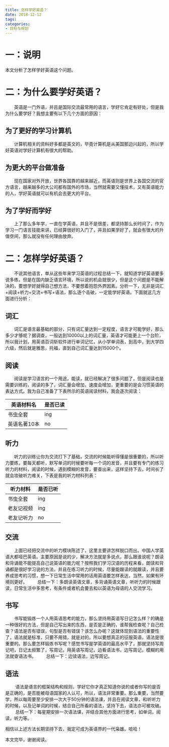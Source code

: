 ```yaml
---
title: 怎样学好英语？
date: 2018-12-12
tags:
categories: 
- 目标与规划
---
```

# 一：说明
本文分析了怎样学好英语这个问题。
<!-- more --> 
# 二：为什么要学好英语？
　　英语是一门外语，并且是国际交流最常用的语言，学好它肯定有好处，但是我为什么要学好？我想主要有以下几个方面的原因：

为了更好的学习计算机
-------
　　计算机相关的资料好多都是英文的，毕竟计算机是从美国那边兴起的，所以学好英语对学好计算机有很大的帮助。

为更大的平台做准备
----
　　现在国家对外开放，世界各国靠的越来越近，而英语则是世界上各国交流的官方语言，越来越多的大公司都有国外的市场，当然就需要又懂技术，又有英语能力的人，学好英语就可以有机会去更大的平台。

为了学好而学好
-----
　　上了那么多年学，一直在学英语，并且不是很差，都坚持那么长时间了，作为学习一门语言技能来讲，已经算很好的入门了，并且如果学好了，就会有很大的升值空间，那么就没有任何理由放弃。

# 二：怎样学好英语？
　　不说其他语言，单从这些年来学习英语的过程总结一下，就知道学好英语要多说多练，但是在国内缺乏语言环境，所以说的机会就很少，但是这个问题是不能解决的，要想学好就得自己想方法，不要想着抱怨外界因素。分析一下，无非是词汇+阅读+听力+交流+书写+语法，那么逐个击破，一定能学好英语。下面就这几方面进行分析：

词汇
-----
　　词汇是语言最基础的部分，只有词汇量达到一定程度，语言才可能学好，那么多少才够呢？据调查，一般达到10000以上的词汇量，英语才可能更上一个台阶，所以我计划，用英语百词斩软件进行单词记忆，从小学单词表，到高中，到大学四六级，然后就是雅思，托福，直到自己词汇量达到15000个。

阅读
------
　　阅读是学习语言的一个用途，能读，就已经解决了很多问题了，但是阅读也是需要训练的，阅读的多了，词汇量会增加，速度会增加，更重要的是会习惯英语的表达方式。我为自己准备了下表所示的英语阅读材料，我会逐次阅读：

| 英语材料名   | 是否已读 |
| --           | --       |
| 书虫全套     | ing      |
| 英语名著10本 | no       |

听力
----
　　听力的训练让你为交流打下了基础，交流的时候能听得懂是很重要的，所以听力要练，要每天都听，默写单词的时候要听每一个词的发音，并且要有专门的练习听力的材料，阅读的时候，遇到模糊的发音，要查出来，这样坚持下去，时间长了就会攻破听力难关，下表是我的听力材料列表：

|听力材料| 是否已听 |
|--|--|
|书虫全套  | ing |
|老友记视频|ing|
|老友记听力|no|

交流
------
　　上面已经把交流中的听力模块陈述了，这里主要讲怎样脱口而出。中国人学英语大都哑巴英语。主要原因是说的少，解决方法就是多说点，那么跟谁说呢？朗读和背诵能不能提高自己说英语的能力呢？按照我们学习汉语的历程来看，朗读和背诵都是很好学习说的方法，并且在练习听力的时候，尽量能跟读的就跟读，并且要养成思考的习惯，想一下日常生活中常用的话用英语要怎样表达，当然，如果有环境则更好。
　　总结一下：多朗读英语文章，多背诵英语文章，听听力的时候跟读，日常生活中多思考，有条件或者机会要去和以英语为母语的人交流学习。

书写
-----
　　书写能锻炼一个人用英语思考的能力，那么坚持用英语写日记怎么样？的确是一种很好的方法，但是自己写出来的东西，是否是正确的，谁帮我检查呢？自己检查？语法是否有错误，句型是否有错误？该怎么办呢？这就体现到语法的重要性了，语法就是标准，只要不用错，就是对的。所以要想真正的征服英语，语法是很重要的。那么要怎样锻炼书写呢？感觉书写是学英语的最高水平了，那就坚持写周记吧，日记太频繁了，写周记，用英语写周记，边看语法书，边写周记，模糊的用法就查语法书。
　　总结一下：边读语法，边写周记。

语法
-----
　　  语法是语言的框架结构和规则，学好它你才真正知道你说的或者你写的是否是正确的，是否能被母语国家的人认可，所以，语法非常重要。那么重要，当然要学，所以每周要至少安排一次大于50分钟的语法课，并且在阅读文章，和听听力的时候，以及记单词的时候，结合自己所看的语法，坚持下去，语法亦可被攻破。
　　  总结一下：每星期安排一次语法课，并结合其他方面进行思考，如单词，阅读，听力等。

相信以上述方法长期坚持下去，我定可成为英语界的一代枭雄。哈哈！

本文完毕，谢谢阅读。

